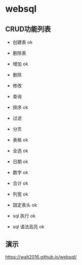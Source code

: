 
# websql 

## CRUD功能列表
- 创建表  ok
- 删除表
- 增加 ok

- 删除 
- 修改 
- 查询
- 排序 ok
- 过滤 
- 分页 

- 表格 ok
- 全选 ok
- 日期 ok
- 数字 ok
- 合计 ok
- 列宽 ok
- 固定表头 ok


- sql 执行 ok
- sql 语法高亮 ok

## 演示
https://walt2016.github.io/websql/